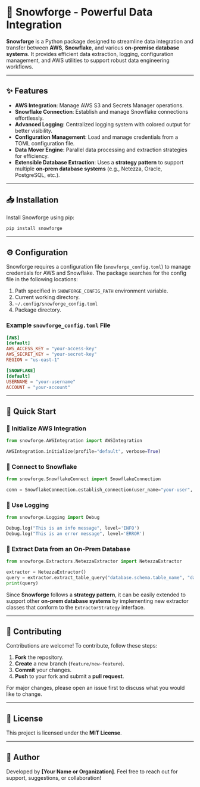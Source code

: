 # 🚀 Snowforge - Powerful Data Integration

**Snowforge** is a Python package designed to streamline data integration and transfer between **AWS**, **Snowflake**, and various **on-premise database systems**. It provides efficient data extraction, logging, configuration management, and AWS utilities to support robust data engineering workflows.

---

## ✨ Features

- **AWS Integration**: Manage AWS S3 and Secrets Manager operations.
- **Snowflake Connection**: Establish and manage Snowflake connections effortlessly.
- **Advanced Logging**: Centralized logging system with colored output for better visibility.
- **Configuration Management**: Load and manage credentials from a TOML configuration file.
- **Data Mover Engine**: Parallel data processing and extraction strategies for efficiency.
- **Extensible Database Extraction**: Uses a **strategy pattern** to support multiple **on-prem database systems** (e.g., Netezza, Oracle, PostgreSQL, etc.).

---

## 📥 Installation

Install Snowforge using pip:

```sh
pip install snowforge
```

---

## ⚙️ Configuration

Snowforge requires a configuration file (`snowforge_config.toml`) to manage credentials for AWS and Snowflake. The package searches for the config file in the following locations:

1. Path specified in `SNOWFORGE_CONFIG_PATH` environment variable.
2. Current working directory.
3. `~/.config/snowforge_config.toml`
4. Package directory.

### Example `snowforge_config.toml` File

```toml
[AWS]
[default]
AWS_ACCESS_KEY = "your-access-key"
AWS_SECRET_KEY = "your-secret-key"
REGION = "us-east-1"

[SNOWFLAKE]
[default]
USERNAME = "your-username"
ACCOUNT = "your-account"
```

---

## 🚀 Quick Start

### 🔹 Initialize AWS Integration

```python
from snowforge.AWSIntegration import AWSIntegration

AWSIntegration.initialize(profile="default", verbose=True)
```

### 🔹 Connect to Snowflake

```python
from snowforge.SnowflakeConnect import SnowflakeConnection

conn = SnowflakeConnection.establish_connection(user_name="your-user", account="your-account")
```

### 🔹 Use Logging

```python
from snowforge.Logging import Debug

Debug.log("This is an info message", level='INFO')
Debug.log("This is an error message", level='ERROR')
```

### 🔹 Extract Data from an On-Prem Database

```python
from snowforge.Extractors.NetezzaExtractor import NetezzaExtractor

extractor = NetezzaExtractor()
query = extractor.extract_table_query("database.schema.table_name", "date_column", "01.01.2024")
print(query)
```

Since **Snowforge** follows a **strategy pattern**, it can be easily extended to support other **on-prem database systems** by implementing new extractor classes that conform to the `ExtractorStrategy` interface.

---

## 🤝 Contributing

Contributions are welcome! To contribute, follow these steps:

1. **Fork** the repository.
2. **Create** a new branch (`feature/new-feature`).
3. **Commit** your changes.
4. **Push** to your fork and submit a **pull request**.

For major changes, please open an issue first to discuss what you would like to change.

---

## 📜 License

This project is licensed under the **MIT License**.

---

## 👤 Author

Developed by **[Your Name or Organization]**. Feel free to reach out for support, suggestions, or collaboration!
